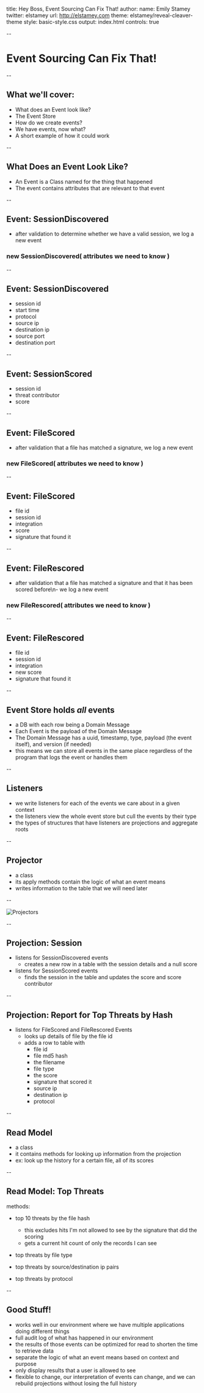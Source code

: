 title: Hey Boss, Event Sourcing Can Fix That!
author:
  name: Emily Stamey
  twitter: elstamey
  url: http://elstamey.com
theme: elstamey/reveal-cleaver-theme
style: basic-style.css
output: index.html
controls: true

--

# Event Sourcing Can Fix That!


--

## What we'll cover:

- What does an Event look like?
- The Event Store
- How do we create events?
- We have events, now what?
- A short example of how it could work

--

## What Does an Event Look Like?

- An Event is a Class named for the thing that happened
- The event contains attributes that are relevant to that event

--

## Event: SessionDiscovered

- after validation to determine whether we have a valid session, we log a new event

### new SessionDiscovered( attributes we need to know )

--

## Event: SessionDiscovered

- session id
- start time
- protocol
- source ip
- destination ip
- source port
- destination port 

--

## Event: SessionScored

- session id
- threat contributor
- score

--

## Event: FileScored

- after validation that a file has matched a signature, we log a new event

### new FileScored( attributes we need to know )

--

## Event: FileScored

- file id
- session id
- integration
- score
- signature that found it

--

## Event: FileRescored

- after validation that a file has matched a signature and that it has been scored before\n- we log a new event

### new FileRescored( attributes we need to know )

--

## Event: FileRescored

- file id
- session id
- integration
- new score
- signature that found it 

--

## Event Store holds *all* events

- a DB with each row being a Domain Message
- Each Event is the payload of the Domain Message
- The Domain Message has a uuid, timestamp, type, payload (the event itself), and version (if needed)
- this means we can store all events in the same place regardless of the program that logs the event or handles them

--

## Listeners

- we write listeners for each of the events we care about in a given context
- the listeners view the whole event store but cull the events by their type
- the types of structures that have listeners are projections and aggregate roots 

--

## Projector

- a class 
- its apply methods contain the logic of what an event means
- writes information to the table that we will need later

--

![Projectors](../img/status_change/projector.png)

--

## Projection: Session

- listens for SessionDiscovered events
  - creates a new row in a table with the session details and a null score
- listens for SessionScored events
  - finds the session in the table and updates the score and score contributor

-- 

## Projection: Report for Top Threats by Hash

- listens for FileScored and FileRescored Events
  - looks up details of file by the file id
  - adds a row to table with 
    - file id
    - file md5 hash
    - the filename
    - file type
    - the score
    - signature that scored it
    - source ip
    - destination ip
    - protocol

--

## Read Model

- a class
- it contains methods for looking up information from the projection
- ex: look up the history for a certain file, all of its scores

--

## Read Model: Top Threats

methods: 

- top 10 threats by the file hash
  - this excludes hits I'm not allowed to see by the signature that did the scoring
  - gets a current hit count of only the records I can see

- top threats by file type
- top threats by source/destination ip pairs
- top threats by protocol

--

## Good Stuff!

- works well in our environment where we have multiple applications doing different things
- full audit log of what has happened in our environment
- the results of those events can be optimized for read to shorten the time to retrieve data
- separate the logic of what an event means based on context and purpose
- only display results that a user is allowed to see
- flexible to change, our interpretation of events can change, and we can rebuild projections without losing the full history
